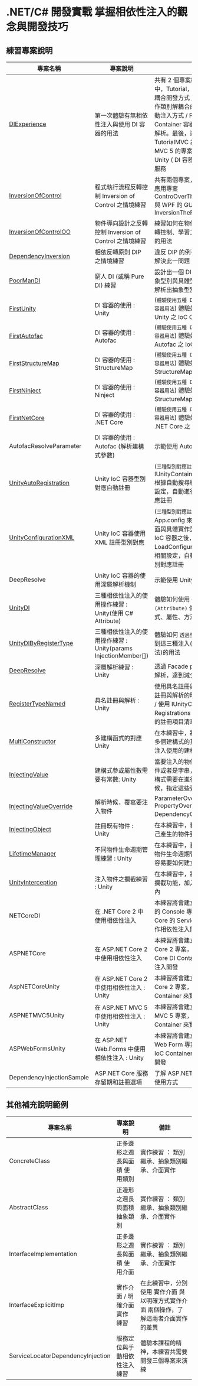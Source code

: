 # .NET/C# 開發實戰 掌握相依性注入的觀念與開發技巧

## 練習專案說明

| 專案名稱                                                   | 專案說明                                                       | 備註                                                                                                                                                                                                                                                                                               |
| ---------------------------------------------------------- | -------------------------------------------------------------- | -------------------------------------------------------------------------------------------------------------------------------------------------------------------------------------------------------------------------------------------------------------------------------------------------- |
| [DIExperience](DIExperience/readme.md)                     | 第一次體驗有無相依性注入與使用 DI 容器的用法                   | 共有 2 個專案範例 :在第一個專案中，Tutorial， Phase1 傳統緊密耦合開發方式 / Phase2 將具體實作類別解耦合成為介面，但使用手動注入方式 / Phase3 使用 DI Container 容器，自動進行註冊與解析。最後，還有一個 TutorialMVC 為一個 ASP.NET MVC 5 的專案，並且搭配使用 Unity ( DI 容器 ) 提供相依性注入服務 |
| [InversionOfControl](InversionOfControl/readme.md)         | 程式執行流程反轉控制 Inversion of Control 之情境練習           | 共有兩個專案，分別是：主控制台應用專案 ControOverTheFlowOfAProgram 與 WPF 的 GUI 事件驅動專案 InversionTheFlowOfProgram                                                                                                                                                                            |
| [InversionOfControlOO](InversionOfControlOO/readme.md)     | 物件導向設計之反轉控制 Inversion of Control 之情境練習         | 練習如何在物件導向設計中進行反轉控制、學習工廠方法之設計模式的用法                                                                                                                                                                                                                                 |
| [DependencyInversion](DependencyInversion/readme.md)       | 相依反轉原則 DIP 之情境練習                                    | 違反 DIP 的例子 與 使用抽象型別解決此一問題                                                                                                                                                                                                                                                        |
| [PoorManDI](PoorManDI/readme.md)                           | 窮人 DI (或稱 Pure DI) 練習                                    | 設計出一個 DI 機制，具有註冊抽象型別與具體型別能力，並且可以解析出抽象型別的具體實作物件                                                                                                                                                                                                           |
| [FirstUnity](FirstUnity/readme.md)                         | DI 容器的使用 : Unity                                          | (`體驗使用五種 DI / IoC Container 容器用法`) 體驗如何安裝與使用 Unity 之 IoC Container                                                                                                                                                                                                             |
| [FirstAutofac](FirstAutofac/readme.md)                     | DI 容器的使用 : Autofac                                        | (`體驗使用五種 DI / IoC Container 容器用法`) 體驗如何安裝與使用 Autofac 之 IoC Container                                                                                                                                                                                                           |
| [FirstStructureMap](FirstStructureMap/readme.md)           | DI 容器的使用 : StructureMap                                   | (`體驗使用五種 DI / IoC Container 容器用法`) 體驗如何安裝與使用 StructureMap 之 IoC Container                                                                                                                                                                                                      |
| [FirstNinject](FirstNinject/readme.md)                     | DI 容器的使用 : Ninject                                        | (`體驗使用五種 DI / IoC Container 容器用法`) 體驗如何安裝與使用 StructureMap 之 IoC Ninject                                                                                                                                                                                                        |
| [FirstNetCore](FirstNetCore/readme.md)                     | DI 容器的使用 : .NET Core                                      | (`體驗使用五種 DI / IoC Container 容器用法`) 體驗如何安裝與使用 .NET Core 之 IoC Ninject                                                                                                                                                                                                           |
| AutofacResolveParameter                                    | DI 容器的使用 : Autofac (解析建構式參數)                       | 示範使用 Autofac 解析建構式參數                                                                                                                                                                                                                                                                    |
| [UnityAutoRegistration](UnityAutoRegistration/readme.md)   | Unity IoC 容器型別對應自動註冊                                 | (`三種型別對應註冊方法`) 使用 IUnityContainer. RegisterTypes 根據自動搜尋組件內的型別與相關設定，自動進行 IoC 容器的型別對應註冊                                                                                                                                                                   |
| [UnityConfigurationXML](UnityConfigurationXML/readme.md)   | Unity IoC 容器使用 XML 註冊型別對應                            | (`三種型別對應註冊方法`) 使用 App.config 來定義需要註冊的介面與具體實作型別，並且在建立 IoC 容器之後，LoadConfiguration 讀取該 XML 相關設定，自動進行 IoC 容器的型別對應註冊                                                                                                                       |
| DeepResolve                                                | Unity IoC 容器的使用深層解析機制                               | 示範使用 Unity 進行深層解析                                                                                                                                                                                                                                                                        |
| [UnityDI](UnityDI/readme.md)                               | 三種相依性注入的使用操作練習 : Unity(使用 C# Attribute)        | 體驗如何使用 `C# 屬性 (Attribute)` 做到這三種注入(建構式、屬性、方法)的用法                                                                                                                                                                                                                        |
| [UnityDIByRegisterType](UnityDIByRegisterType/readme.md)   | 三種相依性注入的使用操作練習 : Unity(params InjectionMember[]) | 體驗如何 `透過型別對應註冊 API` 做到這三種注入(建構式、屬性、方法)的用法                                                                                                                                                                                                                           |
| [DeepResolve](DeepResolve/readme.md)                       | 深層解析練習 : Unity                                           | 透過 Facade pattern 與配合深層解析，達到減少建構式參數的問題                                                                                                                                                                                                                                       |
| [RegisterTypeNamed](RegisterTypeNamed/readme.md)           | 具名註冊與解析 : Unity                                         | 使用具名註冊與解析技術，在進行註冊與解析的時候，指定一個名稱 / 使用 IUnityContainer. Registrations 查看該 IoC 容器內的註冊項目清單                                                                                                                                                                 |
| [MultiConstructor](MultiConstructor/readme.md)             | 多建構函式的對應 Unity                                         | 在本練習中，將會想要指定類別內多個建構式的其中一個，作為預設注入使用的建構函式                                                                                                                                                                                                                     |
| [InjectingValue](InjectingValue/readme.md)                 | 建構式參或屬性數需要有常數: Unity                              | 當要注入的物件，是個數值型別物件或者是字串，我們要學習，其建構式需要在進行型別對應註冊的時候，指定這些要注入的常數值                                                                                                                                                                               |
| [InjectingValueOverride](InjectingValueOverride/readme.md) | 解析時候，覆寫要注入物件                                       | ParameterOverride PropertyOverride DependencyOverride 使用練習                                                                                                                                                                                                                                     |
| [InjectingObject](InjectingObject/readme.md)               | 註冊既有物件 : Unity                                           | 在本練習中，我們將會注入我們自己產生的物件到建構式內                                                                                                                                                                                                                                               |
| [LifetimeManager](LifetimeManager/readme.md)               | 不同物件生命週期管理練習 : Unity                               | 在本練習中，我們將會使用 Unity 物件生命週期管理類別，告知 IoC 容易要如何建立與釋放物件                                                                                                                                                                                                             |
| [UnityInterception](UnityInterception/readme.md)           | 注入物件之攔截練習 : Unity                                     | 在本練習中，將會使用 IoC 容器的攔截功能，加入進需要注入的物件內                                                                                                                                                                                                                                    |
| NETCoreDI                                                  | 在 .NET Core 2 中使用相依性注入                                | 本練習將會建立一個 .NET Core 2 的 Console 專案，並且使用 .NET Core 的 ServiceCollection 來實作相依性注入開發                                                                                                                                                                                       |
| ASPNETCore                                                 | 在 ASP.NET Core 2 中使用相依性注入                             | 本練習將會建立一個 ASP.NET Core 2 專案，並且使用 .NET Core DI Container 來實作相依性注入開發                                                                                                                                                                                                       |
| AspNETCoreUnity                                            | 在 ASP.NET Core 2 中使用相依性注入 : Unity                     | 本練習將會建立一個 ASP.NET Core 2 專案，並且使用 Unity Ioc Container 來實作相依性注入開發                                                                                                                                                                                                          |
| ASPNETMVC5Unity                                            | 在 ASP.NET MVC 5 中使用相依性注入 : Unity                      | 本練習將會建立一個 ASP.NET MVC 5 專案，並且使用 Unity IoC Container 來實作相依性注入開發                                                                                                                                                                                                           |
| ASPWebFormsUnity                                           | 在 ASP.NET Web.Forms 中使用相依性注入 : Unity                  | 本練習將會建立一個 ASP.NET Web Form 專案，並且使用 Unity IoC Container 來實作相依性注入開發                                                                                                                                                                                                        |
| DependencyInjectionSample                                  | ASP.NET Core 服務存留期和註冊選項                              | 了解 ASP.NET Core 的生命週期使用方式                                                                                                                                                                                                                                                               |

## 其他補充說明範例

| 專案名稱                          | 專案說明                      | 備註                                                                                   |
| --------------------------------- | ----------------------------- | -------------------------------------------------------------------------------------- |
| ConcreteClass                     | 正多邊形之週長與面積 使用類別 | 實作練習 ： 類別繼承、抽象類別繼承、介面實作                                           |
| AbstractClass                     | 正邊形之週長與面積 抽象類別   | 實作練習 ： 類別繼承、抽象類別繼承、介面實作                                           |
| InterfaceImplementation           | 正多邊形之週長與面積 使用介面 | 實作練習 ： 類別繼承、抽象類別繼承、介面實作                                           |
| InterfaceExplicitImp              | 實作介面 / 明確介面實作 練習  | 在此練習中，分別使用 實作介面 與 以明確方式實作介面 兩個操作，了解這兩者介面實作的差異 |
| ServiceLocatorDependencyInjection | 服務定位與手動相依性注入練習  | 體驗本課程的精神，本練習共需要開發三個專案來演練                                       |
